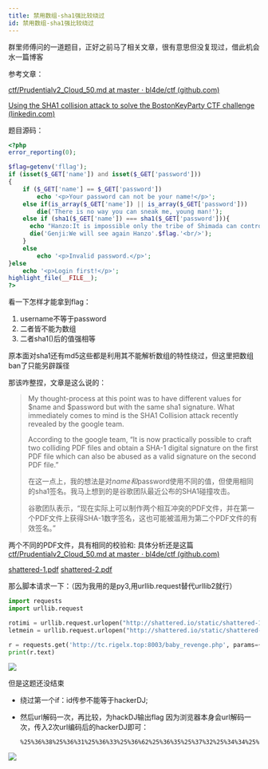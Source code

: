```yaml
---
title: 禁用数组-sha1强比较绕过
id: 禁用数组-sha1强比较绕过
---
```


<!-- more -->



群里师傅问的一道题目，正好之前马了相关文章，很有意思但没复现过，借此机会水一篇博客

参考文章：

[ctf/Prudentialv2_Cloud_50.md at master · bl4de/ctf (github.com)](https://github.com/bl4de/ctf/blob/master/2017/BostonKeyParty_2017/Prudentialv2/Prudentialv2_Cloud_50.md)

[Using the SHA1 collision attack to solve the BostonKeyParty CTF challenge (linkedin.com)](https://www.linkedin.com/pulse/using-sha1-collision-attack-solve-bostonkeyparty-ctf-rotimi)

题目源码：

```php
<?php
error_reporting(0);

$flag=getenv('fllag');
if (isset($_GET['name']) and isset($_GET['password'])) 
{
    if ($_GET['name'] == $_GET['password'])
        echo '<p>Your password can not be your name!</p>';
    else if(is_array($_GET['name']) || is_array($_GET['password']))
        die('There is no way you can sneak me, young man!');
    else if (sha1($_GET['name']) === sha1($_GET['password'])){
      echo "Hanzo:It is impossible only the tribe of Shimada can controle the dragon<br/>";
      die('Genji:We will see again Hanzo'.$flag.'<br/>');
    }
    else
        echo '<p>Invalid password.</p>';
}else
    echo '<p>Login first!</p>';
highlight_file(__FILE__);
?>
```

看一下怎样才能拿到flag：

1. username不等于password
2. 二者皆不能为数组
3. 二者sha1()后的值强相等

原本面对sha1还有md5这些都是利用其不能解析数组的特性绕过，但这里把数组ban了只能另辟蹊径

那该咋整捏，文章是这么说的：

> My thought-process at this point was to have different values for $name and $password but with the same sha1 signature. What immediately comes to mind is the SHA1 Collision attack recently revealed by the google team.
>
> According to the google team, “It is now practically possible to craft two colliding PDF files and obtain a SHA-1 digital signature on the first PDF file which can also be abused as a valid signature on the second PDF file.”
>
> 
>
> 在这一点上，我的想法是对$name和$password使用不同的值，但使用相同的sha1签名。我马上想到的是谷歌团队最近公布的SHA1碰撞攻击。
>
> 谷歌团队表示，“现在实际上可以制作两个相互冲突的PDF文件，并在第一个PDF文件上获得SHA-1数字签名，这也可能被滥用为第二个PDF文件的有效签名。”

两个不同的PDF文件，具有相同的校验和:
具体分析还是这篇[ctf/Prudentialv2_Cloud_50.md at master · bl4de/ctf (github.com)](https://github.com/bl4de/ctf/blob/master/2017/BostonKeyParty_2017/Prudentialv2/Prudentialv2_Cloud_50.md)

[shattered-1.pdf](http://shattered.io/static/shattered-1.pdf)
[shattered-2.pdf](http://shattered.io/static/shattered-2.pdf)

那么脚本请求一下：（因为我用的是py3,用urllib.request替代urllib2就行）

```python
import requests
import urllib.request

rotimi = urllib.request.urlopen("http://shattered.io/static/shattered-1.pdf").read()[:500];
letmein = urllib.request.urlopen("http://shattered.io/static/shattered-2.pdf").read()[:500];

r = requests.get('http://tc.rigelx.top:8003/baby_revenge.php', params={'name': rotimi, 'password': letmein});
print(r.text)
```

![](https://i.loli.net/2021/10/21/ZsAjVBFcOJb9H7w.png)



但是这题还没结束

- 绕过第一个if：id传参不能等于hackerDJ;

- 然后url解码一次，再比较，为hackDJ输出flag
  因为浏览器本身会url解码一次，传入2次url编码后的hackerDJ即可：

  ```
  %25%36%38%25%36%31%25%36%33%25%36%62%25%36%35%25%37%32%25%34%34%25%34%61
  ```

![](https://i.loli.net/2021/10/21/kXvsWhPyjnJu4wa.png)
